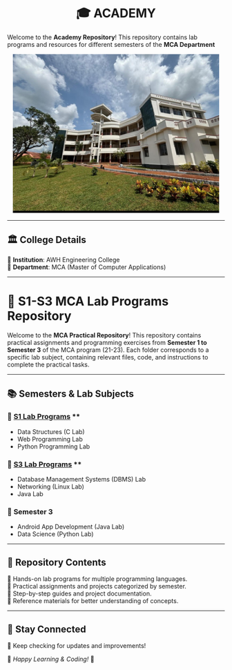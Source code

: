  # <CENTER>🎓 ACADEMY</CENTER>

Welcome to the **Academy Repository**! This repository contains lab programs and resources for different semesters of the **MCA Department** 

<p align="center">
  <img src="S1_LABS/readme/college.jpg" width="95%" HEIGHT="50%" alt="AWH Engineering College">
</p>

---

## 🏛️ College Details

🔹 **Institution**: AWH Engineering College  
🔹 **Department**: MCA (Master of Computer Applications)  
 

---

# 🎯 S1-S3 MCA Lab Programs Repository  

Welcome to the **MCA Practical Repository**! This repository contains practical assignments and programming exercises from **Semester 1 to Semester 3** of the MCA program (21-23). Each folder corresponds to a specific lab subject, containing relevant files, code, and instructions to complete the practical tasks.  

---

## 📚 Semesters & Lab Subjects  

### 📌 [S1 Lab Programs](./S1_LABS/) **  
- Data Structures (C Lab)  
- Web Programming Lab  
- Python Programming Lab  

### 📌 [S3 Lab Programs](./S3/)   **  
- Database Management Systems (DBMS) Lab  
- Networking (Linux Lab)  
- Java Lab  

### 📌 **Semester 3**  
- Android App Development (Java Lab)  
- Data Science (Python Lab)  

---

## 📂 Repository Contents  

🔹 Hands-on lab programs for multiple programming languages.  
🔹 Practical assignments and projects categorized by semester.  
🔹 Step-by-step guides and project documentation.  
🔹 Reference materials for better understanding of concepts.  

---

## 📢 Stay Connected  

🚀 Keep checking for updates and improvements!  

📌 *Happy Learning & Coding!* 🎯  

